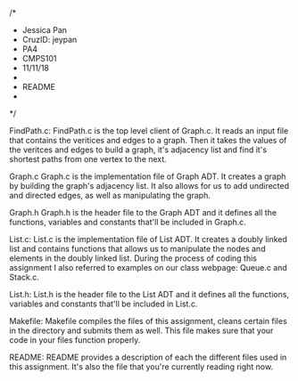 /*
 * Jessica Pan
 * CruzID: jeypan
 * PA4
 * CMPS101
 * 11/11/18
 *
 *	README
 *
*/

FindPath.c:
	FindPath.c is the top level client of Graph.c. It reads an input file that contains the veritices and edges to a graph. Then it takes 
	the values of the veritces and edges to build a graph, it's adjacency list and find it's shortest paths from one vertex to the next.

Graph.c
	Graph.c is the implementation file of Graph ADT. It creates a graph by building the graph's adjacency list. It also allows for us to 
	add undirected and directed edges, as well as manipulating the graph.

Graph.h
	Graph.h is the header file to the Graph ADT and it defines all the functions, variables and constants that'll be included in Graph.c.

List.c: 
	List.c is the implementation file of List ADT. It creates a doubly linked list and contains functions that allows us to manipulate 
	the nodes and elements in the doubly linked list. During the process of coding this assignment I also referred to examples on our class webpage: Queue.c and Stack.c.

List.h: 
	List.h is the header file to the List ADT and it defines all the functions, variables and constants that'll be included in List.c.
	
Makefile:
    Makefile compiles the files of this assignment, cleans certain files in the directory and submits them as well. This file makes sure 
	that your code in your files function properly. 

README:
	README provides a description of each the different files used in this assignment. 
	It's also the file that you're currently reading right now.
	
